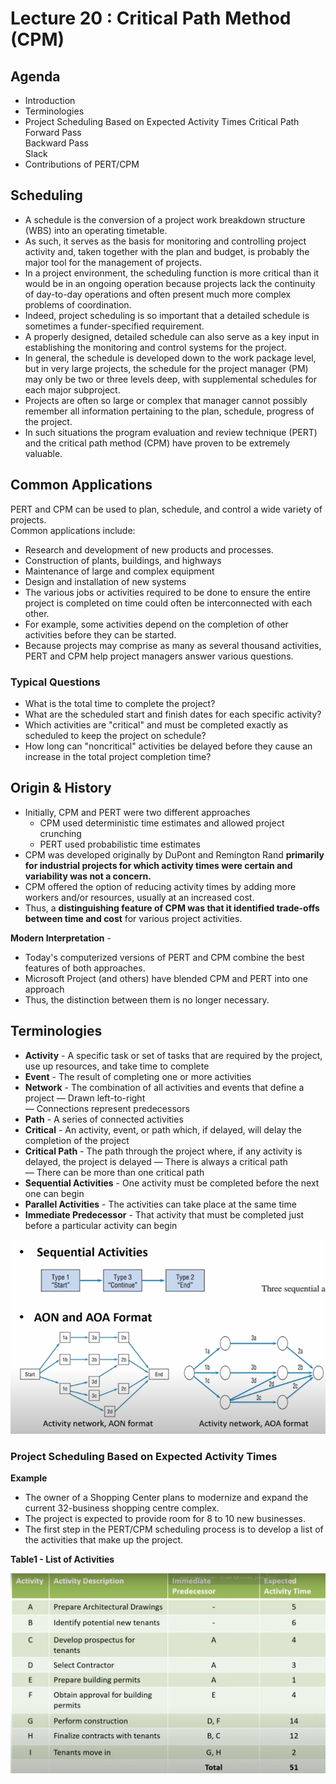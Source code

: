# Lecture 20 : Critical Path Method (CPM)

## Agenda

* Introduction  
* Terminologies  
* Project Scheduling Based on Expected Activity Times
Critical Path  
Forward Pass  
Backward Pass  
Slack  
* Contributions of PERT/CPM

## Scheduling
* A schedule is the conversion of a project work breakdown structure (WBS)
into an operating timetable.
* As such, it serves as the basis for monitoring and controlling project
activity and, taken together with the plan and budget, is probably the
major tool for the management of projects.
* In a project environment, the scheduling function is more critical than it
would be in an ongoing operation because projects lack the continuity of
day-to-day operations and often present much more complex problems of
coordination.
* Indeed, project scheduling is so important that a detailed schedule is
sometimes a funder-specified requirement.
* A properly designed, detailed schedule can also serve as a key input in
establishing the monitoring and control systems for the project.
* In general, the schedule is developed down to the work package level, but
in very large projects, the schedule for the project manager (PM) may only
be two or three levels deep, with supplemental schedules for each major
subproject.
* Projects are often so large or complex that
manager cannot possibly remember all
information pertaining to the plan, schedule,
progress of the project.
* In such situations the program evaluation and
review technique (PERT) and the critical path
method (CPM) have proven to be extremely
valuable.

## Common Applications
PERT and CPM can be used to plan, schedule, and control a wide variety of
projects.  
Common applications include:  
* Research and development of new products and processes.
* Construction of plants, buildings, and highways
* Maintenance of large and complex equipment
* Design and installation of new systems
* The various jobs or activities required to be done to ensure the entire
project is completed on time could often be interconnected with each
other.
* For example, some activities depend on the completion of other activities
before they can be started.
* Because projects may comprise as many as several
thousand activities, PERT and CPM help project
managers answer various questions.

### Typical Questions
* What is the total time to complete the project?
* What are the scheduled start and finish dates for each specific
activity?
* Which activities are "critical" and must be completed exactly as
scheduled to keep the project on schedule?
* How long can "noncritical" activities be delayed before they
cause an increase in the total project completion time?

## Origin & History
* Initially, CPM and PERT were two different approaches
    * CPM used deterministic time estimates and allowed project crunching
    * PERT used probabilistic time estimates
* CPM was developed originally by DuPont and
Remington Rand
**primarily for industrial projects for
which activity times were certain and variability was
not a concern.**
* CPM offered the option of reducing activity times by adding more workers
and/or resources, usually at an increased cost.
* Thus, a **distinguishing feature of CPM was that it identified trade-offs
between time and cost** for various project activities.

**Modern Interpretation** -  
* Today's computerized versions of PERT and CPM combine the best
features of both approaches.
* Microsoft Project (and others) have blended CPM and PERT into one
approach
* Thus, the distinction between them is no longer necessary.

## Terminologies
* **Activity** - A specific task or set of tasks that are required by the project,
use up resources, and take time to complete
* **Event** - The result of completing one or more activities
* **Network** - The combination of all activities and events that define a
project
— Drawn left-to-right  
— Connections represent predecessors
* **Path** - A series of connected activities
* **Critical** - An activity, event, or path which, if delayed, will delay the
completion of the project
* **Critical Path** - The path through the project where, if any activity is
delayed, the project is delayed
— There is always a critical path  
— There can be more than one critical path
* **Sequential Activities** - One activity must be completed before the next
one can begin
* **Parallel Activities** - The activities can take place at the same time
* **Immediate Predecessor** - That activity that must be completed just before
a particular activity can begin

![alt text](image-69.png)

### Project Scheduling Based on Expected Activity Times
**Example**
* The owner of a Shopping Center plans to modernize
and expand the current 32-business shopping centre
complex.
* The project is expected to provide room for 8 to 10 new businesses.
* The first step in the PERT/CPM scheduling process is to develop a list of the activities that make up the project.

**Table1 - List of Activities**

![alt text](image-70.png)